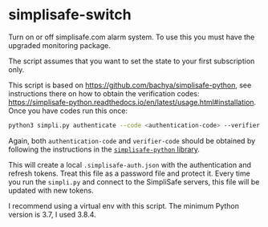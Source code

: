 # simplisafe-switch

Turn on or off simplisafe.com alarm system. To use this you must have the upgraded monitoring package.

The script assumes that you want to set the state to your first subscription only.

This script is based on https://github.com/bachya/simplisafe-python, see instructions there on how to obtain the
verification codes: https://simplisafe-python.readthedocs.io/en/latest/usage.html#installation. Once you have codes run
this once:

```bash
python3 simpli.py authenticate --code <authentication-code> --verifier <verifier-code>
```

Again, both `authentication-code` and `verifier-code` should be obtained by following the instructions in the [
`simplisafe-python` library](https://simplisafe-python.readthedocs.io/en/latest/usage.html#installation).

This will create a local `.simplisafe-auth.json` with the authentication and refresh tokens. Treat this file as a
password file and protect it. Every time you run the `simpli.py` and connect to the SimpliSafe servers, this file will
be updated with new tokens.

I recommend using a virtual env with this script. The minimum Python version is 3.7, I used 3.8.4.

